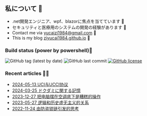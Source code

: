 <!-- 
6/24/2024 12:03:01 AM
-->
## 私について 🚩
- .net開発エンジニア、wpf、blazorに焦点を当てています 🎨
- セキュリティと医療用のシステムの開発の経験があります 💊
- Contact me via yucaizi1984@gmail.com 📧
- This is my blog [ziyucai1984.github.io](https://ziyucai1984.github.io) 🐌

### Build status (power by powershell)🚀

![GitHub tag (latest by date)](https://img.shields.io/github/v/tag/ZiYuCai1984/ZiYuCai1984) ![GitHub last commit](https://img.shields.io/github/last-commit/ZiYuCai1984/ZiYuCai1984) [![GitHub license](https://img.shields.io/github/license/ZiYuCai1984/ZiYuCai1984)](https://github.com/ZiYuCai1984/ZiYuCai1984)

### Recent articles ✍🏽

- [2024-05-13 UCI与UCCI协议](https://ziyucai1984.github.io/d/21dc59c0-9209-48c9-b188-7aeae2bf54b9)
- [2024-03-25 ドクダミに関する記憶](https://ziyucai1984.github.io/d/3276ab94-dfd2-451a-a58e-df4e96011803)
- [2023-12-27 把电脑摆在空调底下是糟糕的操作](https://ziyucai1984.github.io/d/a6bb69af-cb03-4feb-b81f-9352988b62c8)
- [2023-05-27 逻辑和历史虚无主义的关系](https://ziyucai1984.github.io/d/7f73574e-1215-494b-b6da-afe1b852ddfc)
- [2022-11-24 由防盗锁链引发的思考](https://ziyucai1984.github.io/d/f4996b62-476e-44b6-a78f-1fdc6b8c3f4b)
